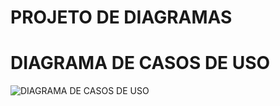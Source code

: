 # PROJETO DE DIAGRAMAS
# DIAGRAMA DE CASOS DE USO
![DIAGRAMA DE CASOS DE USO](https://github.com/user-attachments/assets/7556e404-5da4-4235-8727-9a8c69e83048)
